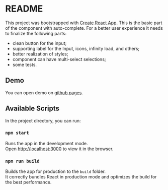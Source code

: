 # README

This project was bootstrapped with [Create React App](https://github.com/facebook/create-react-app).
This is the basic part of the component with auto-complete. For a better user experience it needs to finalize the following parts:

- clean button for the input;
- supporting label for the Input, icons, infinity load, and others;
- better realization of styles;
- component can have multi-select selections;
- some tests.

## Demo

You can open demo on [github pages](https://alexgerasimov73.github.io/react-autocomplete/).

## Available Scripts

In the project directory, you can run:

### `npm start`

Runs the app in the development mode.\
Open [http://localhost:3000](http://localhost:3000) to view it in the browser.

### `npm run build`

Builds the app for production to the `build` folder.\
It correctly bundles React in production mode and optimizes the build for the best performance.
